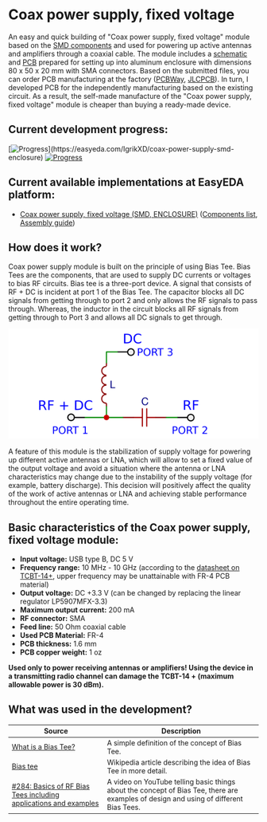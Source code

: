 # Coax power supply, fixed voltage

An easy and quick building of "Coax power supply, fixed voltage" module based on the [SMD components](./SMD/EasyEDA) and used for powering up active antennas and amplifiers through a coaxial cable. The module includes a [schematic](./SMD/Schematics) and [PCB](./SMD/Gerbers) prepared for setting up into aluminum enclosure with dimensions 80 x 50 x 20 mm with SMA connectors. Based on the submitted files, you can order PCB manufacturing at the factory ([PCBWay], [JLCPCB]). In turn, I developed PCB for the independently manufacturing based on the existing circuit. As a result, the self-made manufacture of the "Coax power supply, fixed voltage" module is cheaper than buying a ready-made device.

## Current development progress:
[![Progress](https://img.shields.io/badge/Coax%20power%20supply,%20fixed%20voltage%20(SMD,%20ENCLOSURE)-not%20tested-yellow.svg)](https://easyeda.com/IgrikXD/coax-power-supply-smd-enclosure) [![Progress](https://img.shields.io/badge/version-1.0.EE-blue.svg)](./SMD/EasyEDA)  

## Current available implementations at EasyEDA platform:
- [Coax power supply, fixed voltage (SMD, ENCLOSURE)] ([Components list](./SMD/Components%20list.md), [Assembly guide](./SMD/Assembly%20guide.md))

## How does it work?
Coax power supply module is built on the principle of using Bias Tee. Bias Tees are the components, that are used to supply DC currents or voltages to bias RF circuits. Bias tee is a three-port device. A signal that consists of RF + DC is incident at port 1 of the Bias Tee. The capacitor blocks all DC signals from getting through to port 2 and only allows the RF signals to pass through. Whereas, the inductor in the circuit blocks all RF signals from getting through to Port 3 and allows all DC signals to get through.

![Bias Tee schematic](../../Resources/Coax%20power%20supply/Bias-Tee-schematic.png)  

A feature of this module is the stabilization of supply voltage for powering up different active antennas or LNA, which will allow to set a fixed value of the output voltage and avoid a situation where the antenna or LNA characteristics may change due to the instability of the supply voltage (for example, battery discharge). This decision will positively affect the quality of the work of active antennas or LNA and achieving stable performance throughout the entire operating time.

## Basic characteristics of the Coax power supply, fixed voltage module:

- **Input voltage:** USB type B, DC 5 V  
- **Frequency range:** 10 MHz - 10 GHz (according to the [datasheet on TCBT-14+](./SMD/Datasheets/Bias%20Tees/TCBT-14+-Bias-Tee-Datasheet.pdf), upper frequency may be unattainable with FR-4 PCB material)  
- **Output voltage:** DC +3.3 V (can be changed by replacing the linear regulator LP5907MFX-3.3)  
- **Maximum output current:** 200 mA  
- **RF connector:** SMA  
- **Feed line:** 50 Ohm coaxial cable  
- **Used PCB Material:** FR-4  
- **PCB thickness:** 1.6 mm  
- **PCB copper weight:** 1 oz  

**Used only to power receiving antennas or amplifiers! Using the device in a transmitting radio channel can damage the TCBT-14 + (maximum allowable power is 30 dBm).**

## What was used in the development?
| Source | Description |
| ------ | ----------- |
| [What is a Bias Tee?] | A simple definition of the concept of Bias Tee. |
| [Bias tee] | Wikipedia article describing the idea of Bias Tee in more detail. |
| [#284: Basics of RF Bias Tees including applications and examples] | A video on YouTube telling basic things about the concept of Bias Tee, there are examples of design and using of different Bias Tees. |

[PCBWay]: <https://www.pcbway.com/>
[JLCPCB]: <https://jlcpcb.com/>
[TCBT-14+]: <https://www.minicircuits.com/WebStore/dashboard.html?model=TCBT-14%2B>
[Coax power supply, fixed voltage (SMD, ENCLOSURE)]: <https://easyeda.com/IgrikXD/coax-power-supply-smd-enclosure>
[What is a Bias Tee?]: <https://www.everythingrf.com/community/what-is-a-bias-tee>
[Bias tee]: <https://en.wikipedia.org/wiki/Bias_tee>
[#284: Basics of RF Bias Tees including applications and examples]: <https://www.youtube.com/watch?v=lxgpm-UXTNY>
